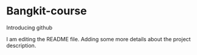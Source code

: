 # Bangkit-course
Introducing github 

I am editing the README file. Adding some more details about the project description.
